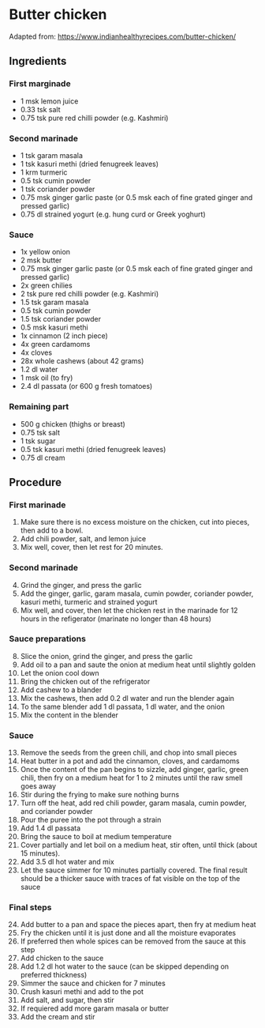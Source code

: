 # Butter chicken
Adapted from: https://www.indianhealthyrecipes.com/butter-chicken/
## Ingredients
### First marginade
- 1 msk lemon juice
- 0.33 tsk salt
- 0.75 tsk pure red chilli powder (e.g. Kashmiri)
### Second marinade
- 1 tsk garam masala
- 1 tsk kasuri methi (dried fenugreek leaves)
- 1 krm turmeric
- 0.5 tsk cumin powder
- 1 tsk coriander powder
- 0.75 msk ginger garlic paste (or 0.5 msk each of fine grated ginger and pressed garlic)
- 0.75 dl strained yogurt (e.g. hung curd or Greek yoghurt)
### Sauce
- 1x yellow onion
- 2 msk butter
- 0.75 msk ginger garlic paste (or 0.5 msk each of fine grated ginger and pressed garlic)
- 2x green chilies
- 2 tsk pure red chilli powder (e.g. Kashmiri)
- 1.5 tsk garam masala
- 0.5 tsk cumin powder
- 1.5 tsk coriander powder
- 0.5 msk kasuri methi
- 1x cinnamon (2 inch piece)
- 4x green cardamoms
- 4x cloves
- 28x whole cashews (about 42 grams)
- 1.2 dl water
- 1 msk oil (to fry)
- 2.4 dl passata (or 600 g fresh tomatoes)
### Remaining part
- 500 g chicken (thighs or breast)
- 0.75 tsk salt
- 1 tsk sugar
- 0.5 tsk kasuri methi (dried fenugreek leaves)
- 0.75 dl cream
## Procedure
### First marinade
1. Make sure there is no excess moisture on the chicken, cut into pieces, then add to a bowl.
2. Add chili powder, salt, and lemon juice
3. Mix well, cover, then let rest for 20 minutes.
### Second marinade
4. Grind the ginger, and press the garlic
5. Add the ginger, garlic, garam masala, cumin powder, coriander powder, kasuri methi, turmeric and strained yogurt
6. Mix well, and cover, then let the chicken rest in the marinade for 12 hours in the refigerator (marinate no longer than 48 hours)
### Sauce preparations
8. Slice the onion, grind the ginger, and press the garlic
9. Add oil to a pan and saute the onion at medium heat until slightly golden
10. Let the onion cool down
11. Bring the chicken out of the refrigerator
11. Add cashew to a blander
12. Mix the cashews, then add 0.2 dl water and run the blender again
11. To the same blender add 1 dl passata, 1 dl water, and the onion
12. Mix the content in the blender
### Sauce
13. Remove the seeds from the green chili, and chop into small pieces
14. Heat butter in a pot and add the cinnamon, cloves, and cardamoms
15. Once the content of the pan begins to sizzle, add ginger, garlic, green chili, then fry on a medium heat for 1 to 2 minutes until the raw smell goes away
16. Stir during the frying to make sure nothing burns
17. Turn off the heat, add red chili powder, garam masala, cumin powder, and coriander powder
18. Pour the puree into the pot through a strain
19. Add 1.4 dl passata
20. Bring the sauce to boil at medium temperature
21. Cover partially and let boil on a medium heat, stir often, until thick (about 15 minutes).
22. Add 3.5 dl hot water and mix
23. Let the sauce simmer for 10 minutes partially covered. The final result should be a thicker sauce with traces of fat visible on the top of the sauce
### Final steps
24. Add butter to a pan and space the pieces apart, then fry at medium heat
25. Fry the chicken until it is just done and all the moisture evaporates
26. If preferred then whole spices can be removed from the sauce at this step
27. Add chicken to the sauce
28. Add 1.2 dl hot water to the sauce (can be skipped depending on preferred thickness)
29. Simmer the sauce and chicken for 7 minutes
30. Crush kasuri methi and add to the pot
31. Add salt, and sugar, then stir
32. If requiered add more garam masala or butter
33. Add the cream and stir

